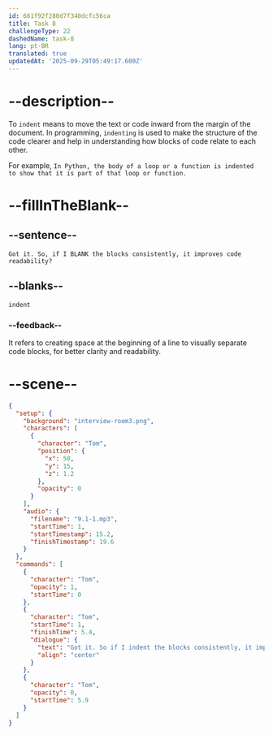 ```yaml
---
id: 661f92f280d7f340dcfc56ca
title: Task 8
challengeType: 22
dashedName: task-8
lang: pt-BR
translated: true
updatedAt: '2025-09-29T05:49:17.600Z'
---
```


<!-- (Audio) Tom: Got it. So, if I indent the blocks consistently, it improves code readability? -->

# --description--

To `indent` means to move the text or code inward from the margin of the document. In programming, `indenting` is used to make the structure of the code clearer and help in understanding how blocks of code relate to each other.

For example, `In Python, the body of a loop or a function is indented to show that it is part of that loop or function.`

# --fillInTheBlank--

## --sentence--

`Got it. So, if I BLANK the blocks consistently, it improves code readability?`

## --blanks--

`indent`

### --feedback--

It refers to creating space at the beginning of a line to visually separate code blocks, for better clarity and readability.

# --scene--

```json
{
  "setup": {
    "background": "interview-room3.png",
    "characters": [
      {
        "character": "Tom",
        "position": {
          "x": 50,
          "y": 15,
          "z": 1.2
        },
        "opacity": 0
      }
    ],
    "audio": {
      "filename": "9.1-1.mp3",
      "startTime": 1,
      "startTimestamp": 15.2,
      "finishTimestamp": 19.6
    }
  },
  "commands": [
    {
      "character": "Tom",
      "opacity": 1,
      "startTime": 0
    },
    {
      "character": "Tom",
      "startTime": 1,
      "finishTime": 5.4,
      "dialogue": {
        "text": "Got it. So if I indent the blocks consistently, it improves code readability?",
        "align": "center"
      }
    },
    {
      "character": "Tom",
      "opacity": 0,
      "startTime": 5.9
    }
  ]
}
```
